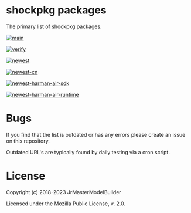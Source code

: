 # shockpkg packages

The primary list of shockpkg packages.

[![main](https://github.com/shockpkg/packages/workflows/main/badge.svg?branch=master)](https://github.com/shockpkg/packages/actions?query=workflow%3Amain+branch%3Amaster)

[![verify](https://github.com/shockpkg/packages/workflows/verify/badge.svg?branch=master)](https://github.com/shockpkg/packages/actions?query=workflow%3Averify+branch%3Amaster)

[![newest](https://github.com/shockpkg/packages/workflows/newest/badge.svg?branch=master)](https://github.com/shockpkg/packages/actions?query=workflow%3Anewest+branch%3Amaster)

[![newest-cn](https://github.com/shockpkg/packages/workflows/newest-cn/badge.svg?branch=master)](https://github.com/shockpkg/packages/actions?query=workflow%3Anewest-cn+branch%3Amaster)

[![newest-harman-air-sdk](https://github.com/shockpkg/packages/workflows/newest-harman-air-sdk/badge.svg?branch=master)](https://github.com/shockpkg/packages/actions?query=workflow%3Anewest-harman-air-sdk+branch%3Amaster)

[![newest-harman-air-runtime](https://github.com/shockpkg/packages/workflows/newest-harman-air-runtime/badge.svg?branch=master)](https://github.com/shockpkg/packages/actions?query=workflow%3Anewest-harman-air-runtime+branch%3Amaster)


# Bugs

If you find that the list is outdated or has any errors please create an issue on this repository.

Outdated URL's are typically found by daily testing via a cron script.


# License

Copyright (c) 2018-2023 JrMasterModelBuilder

Licensed under the Mozilla Public License, v. 2.0.

